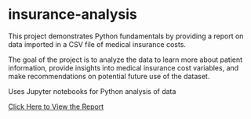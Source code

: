 # insurance-analysis

This project demonstrates Python fundamentals by providing a report on data imported in a CSV file of medical insurance costs.

The goal of the project is to analyze the data to learn more about patient information, provide insights into medical insurance cost variables, and make recommendations on potential future use of the dataset.

Uses Jupyter notebooks for Python analysis of data

[Click Here to View the Report](https://ianahill.com/us-medical-insurance-analysis.html)
